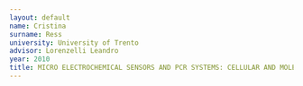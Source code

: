 ```yaml
---
layout: default 
name: Cristina 
surname: Ress
university: University of Trento
advisor: Lorenzelli Leandro
year: 2010
title: MICRO ELECTROCHEMICAL SENSORS AND PCR SYSTEMS: CELLULAR AND MOLECULAR TOOLS FOR WINE YEAST ANALYSIS
---
```

